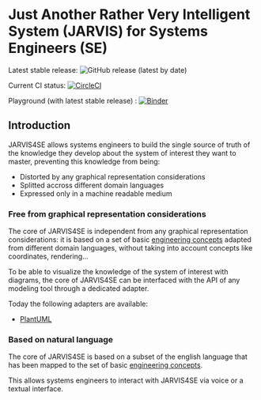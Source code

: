 # Just Another Rather Very Intelligent System (JARVIS) for Systems Engineers (SE)

Latest stable release: ![GitHub release (latest by date)](https://img.shields.io/github/v/release/rcasteran/jarvis4se)

Current CI status: [![CircleCI](https://circleci.com/gh/rcasteran/jarvis4se/tree/main.svg?style=svg)](https://circleci.com/gh/rcasteran/jarvis4se/tree/main)

Playground (with latest stable release) : [![Binder](https://mybinder.org/badge\_logo.svg)](https://mybinder.org/v2/gh/rcasteran/jarvis4se-playground/HEAD)

## Introduction

JARVIS4SE allows systems engineers to build the single source of truth of the knowledge they develop about the system of interest they want to master, preventing this knowledge from being:

* Distorted by any graphical representation considerations
* Splitted accross different domain languages
* Expressed only in a machine readable medium

### Free from graphical representation considerations

The core of JARVIS4SE is independent from any graphical representation considerations: it is based on a set of basic [engineering concepts](docs/engineering-concepts/definitions.md) adapted from different domain languages, without taking into account concepts like coordinates, rendering...

To be able to visualize the knowledge of the system of interest with diagrams, the core of JARVIS4SE can be interfaced with the API of any modeling tool through a dedicated adapter.

Today the following adapters are available:

* [PlantUML](https://plantuml.com/en/)

### Based on natural language

The core of JARVIS4SE is based on a subset of the english language that has been mapped to the set of basic [engineering concepts](docs/engineering-concepts/definitions.md).

This allows systems engineers to interact with JARVIS4SE via voice or a textual interface.
